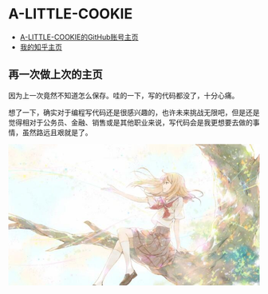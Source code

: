 <!DOCTYPE html>
<html lang="en">
<head>
	<meta charset="UTF-8">
	
</head>
<body>
	<div><h1>A-LITTLE-COOKIE</h1>
	<ul>
	<li>
	<a href="https://github.com/A-LITTLE-COOKIE" title="A-LITTLE-COOKIE的GitHub账号主页">A-LITTLE-COOKIE的GitHub账号主页</a>
	</li>
	<li>
	<a href="https://www.zhihu.com/" title="我的知乎主页">我的知乎主页</a>
	</li>
	</ul></div>
	<div>
	<h2>再一次做上次的主页</h2>
	<p>因为上一次竟然不知道怎么保存。哇的一下，写的代码都没了，十分心痛。</p>
	<p>想了一下，确实对于编程写代码还是很感兴趣的，也许未来挑战无限吧，但是还是觉得相对于公务员、金融、销售或是其他职业来说，写代码会是我更想要去做的事情，虽然路远且艰就是了。</p>
	<img src="https://github.com/A-LITTLE-COOKIE/task0001.html/blob/MyGitHubAccountName/image/QQ图片20170522184718.jpg" title="picture">
	</div>
</body>
</html>
